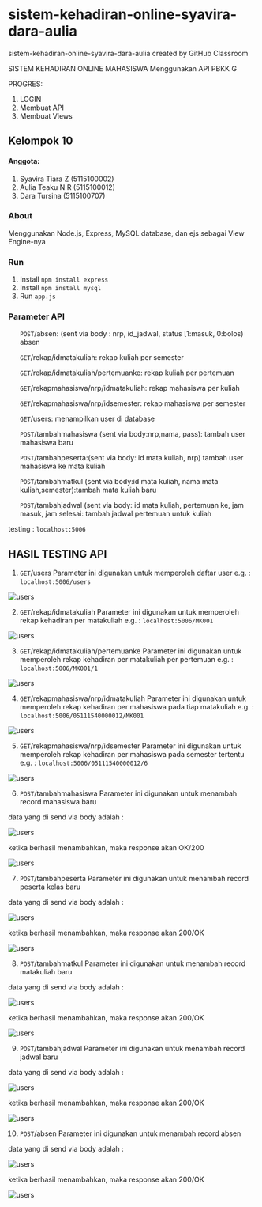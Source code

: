 # sistem-kehadiran-online-syavira-dara-aulia
sistem-kehadiran-online-syavira-dara-aulia created by GitHub Classroom

SISTEM KEHADIRAN ONLINE MAHASISWA Menggunakan API
PBKK G

PROGRES:
1. LOGIN
2. Membuat API
3. Membuat Views

<h2> Kelompok 10 </h2>
<h4>Anggota:</h4>
<ol>
  <li>Syavira Tiara Z (5115100002)</li>
  <li>Aulia Teaku N.R (5115100012)</li>
  <li>Dara Tursina    (5115100707)</li>
</ol>

<h3>About</h3>
Menggunakan Node.js, Express, MySQL database, dan ejs sebagai View Engine-nya

<h3>Run</h3>
<ol>
  <li>Install <code>npm install express</code> </li>
  <li>Install <code>npm install mysql</code></li>
  <li>Run <code>app.js</code></li>
</ol>

<h3>Parameter API</h3>
<ol><code>POST</code>/absen: (sent via body : nrp, id_jadwal, status [1:masuk, 0:bolos) absen</ol>
<ol><code>GET</code>/rekap/idmatakuliah: rekap kuliah per semester</ol>
<ol><code>GET</code>/rekap/idmatakuliah/pertemuanke: rekap kuliah per pertemuan</ol>
<ol><code>GET</code>/rekapmahasiswa/nrp/idmatakuliah: rekap mahasiswa per kuliah</ol>
<ol><code>GET</code>/rekapmahasiswa/nrp/idsemester: rekap mahasiswa per semester</ol>
<ol><code>GET</code>/users: menampilkan user di database</ol>
<ol><code>POST</code>/tambahmahasiswa (sent via body:nrp,nama, pass): tambah user mahasiswa baru</ol>
<ol><code>POST</code>/tambahpeserta:(sent via body: id mata kuliah, nrp) tambah user mahasiswa ke mata kuliah</ol>
<ol><code>POST</code>/tambahmatkul (sent via body:id mata kuliah, nama mata kuliah,semester):tambah mata kuliah baru</ol>
<ol><code>POST</code>/tambahjadwal (sent via body: id mata kuliah, pertemuan ke, jam masuk, jam selesai: tambah jadwal pertemuan untuk kuliah</ol>

testing : <code>localhost:5006</code>

## HASIL TESTING API

1. <code>GET</code>/users
Parameter ini digunakan untuk memperoleh daftar user e.g. : <code>localhost:5006/users</code>

![users](/image/users.PNG)

2. <code>GET</code>/rekap/idmatakuliah
Parameter ini digunakan untuk memperoleh rekap kehadiran per matakuliah e.g. : <code>localhost:5006/MK001</code>

![users](/image/rekap_matkul.PNG)

3. <code>GET</code>/rekap/idmatakuliah/pertemuanke
Parameter ini digunakan untuk memperoleh rekap kehadiran per matakuliah per pertemuan e.g. : <code>localhost:5006/MK001/1</code>

![users](/image/rekap_matkul_pertemuan.PNG)

4. <code>GET</code>/rekapmahasiswa/nrp/idmatakuliah
Parameter ini digunakan untuk memperoleh rekap kehadiran per mahasiswa pada tiap matakuliah e.g. : <code>localhost:5006/05111540000012/MK001</code>

![users](/image/rekapmahasiswa.PNG)

5. <code>GET</code>/rekapmahasiswa/nrp/idsemester
Parameter ini digunakan untuk memperoleh rekap kehadiran per mahasiswa pada semester tertentu e.g. : <code>localhost:5006/05111540000012/6</code>

![users](/image/rekapmahasiswa2.PNG)

6. <code>POST</code>/tambahmahasiswa
Parameter ini digunakan untuk menambah record mahasiswa baru

data yang di send via body adalah :

![users](/image/tambahmahasiswa.PNG)

ketika berhasil menambahkan, maka response akan OK/200

![users](/image/yestambahmahasiswa.PNG)

7. <code>POST</code>/tambahpeserta
Parameter ini digunakan untuk menambah record peserta kelas baru

data yang di send via body adalah :

![users](/image/tambahpeserta.PNG)

ketika berhasil menambahkan, maka response akan 200/OK

![users](/image/yestambahpeserta.PNG)

8. <code>POST</code>/tambahmatkul
Parameter ini digunakan untuk menambah record matakuliah baru

data yang di send via body adalah :

![users](/image/tambahmatkul.PNG)

ketika berhasil menambahkan, maka response akan 200/OK

![users](/image/yestambahmatkul.PNG)

9. <code>POST</code>/tambahjadwal
Parameter ini digunakan untuk menambah record jadwal baru

data yang di send via body adalah :

![users](/image/tambahjadwal.PNG)

ketika berhasil menambahkan, maka response akan 200/OK

![users](/image/yestambahjadwal.PNG)

10. <code>POST</code>/absen
Parameter ini digunakan untuk menambah record absen

data yang di send via body adalah :

![users](/image/absen.PNG)

ketika berhasil menambahkan, maka response akan 200/OK

![users](/image/yesabsen.PNG)
